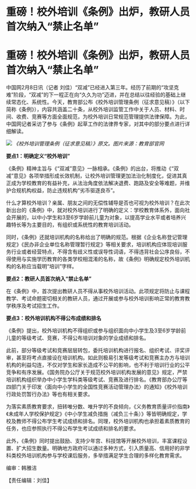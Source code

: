 # 重磅！校外培训《条例》出炉，教研人员首次纳入“禁止名单”

# 重磅！校外培训《条例》出炉，教研人员首次纳入“禁止名单”

中国网2月8日讯（记者
刘佳）“双减”已经进入第三年。经历了前期的“攻坚克难”阶段，“双减”的下一程正在向“久久为功”迈进，并在总结以往经验的基础上继续常态化、系统性。今天，教育部公布《校外培训管理条例（征求意见稿）》（以下简称《条例》），内容共涵盖二十条，从校外培训监管工作中关于人员、材料、时间、收费、竞赛等方面全面规范，为校外培训日常规范管理提供法律保障。为此，中国网记者采访了参与《条例》起草工作的法律界专家，对其中的部分要点进行详细解读。

![](https://inews.gtimg.com/om_bt/OWBNO98N6swNvQaoqFtdoII8Z6_JJCTxJ8zwQ5C16lsGYAA/1000)
_《校外培训管理条例（征求意见稿）》原文。图片来源：教育部官网_

**要点1：明确定义“校外培训”**

《条例》精神主旨与《“双减”意见》一脉相承。《条例》的出台，将推动《“双减”意见》各项举措形成长效机制，让校外培训管理更加法治化制度化，促进其真正成为学校教育的有益补充，从法治角度依法解决退费、跑路及安全等难题，并维护合规机构权益，防止违规机构“劣币驱逐良币”。

什么才算校外培训？亲属、朋友之间的无偿性辅导是否也可视为校外培训？在此次新出台的《条例》中，就对校外培训进行了明确的定义：学校教育体系外，面向社会开展的，以中小学生和3至6岁学龄前儿童为对象，以提高学业水平或者培养兴趣特长等为主要目的，有组织或系统性的教育培训活动。

同时，《条例》还就培训机构的名称给出了明确的规范。根据《企业名称登记管理规定》《民办非企业单位名称管理暂行规定》等相关要求，培训机构应体现培训服务行业或者经营特点，不得含有歧义性或误导性词语，不得违背社会公序良俗，不得使用与实施学历教育的各类学校相混淆的名称，故《条例》明确规定校外培训机构的名称应当载明“培训”字样。

**要点2：教研人员首次纳入“禁止名单”**

在《条例》中，首次提出教研人员不得从事校外培训活动。此项规定将防止与课程教学、考试命题密切相关的教研人员，通过开展或参与校外培训影响正常的教育教学秩序及考试招生工作。

**要点3：校外培训机构不得公布成绩和排名**

《条例》提出，校外培训机构不得组织或参与组织面向中小学生及3至6岁学龄前儿童的等级考试、竞赛，不得公布培训对象的学业成绩和排名。

此前，部分等级考试和竞赛层层转包，委托培训机构进行报名、组织考试、评奖评审，甚至将考点直接设在培训机构。如此则极易引发等级考试和竞赛主办方与培训机构的利益勾连，不仅对学生和家长造成不公平的影响，也不利于培训行业的公平竞争和有序发展。《国务院办公厅关于规范校外培训机构发展的意见》规定，严禁培训机构组织举办中小学生学科类等级考试、竞赛及进行排名。《教育部办公厅等四部门关于印发〈面向中小学生的全国性竞赛活动管理办法〉的通知》《校外培训行政处罚暂行办法》等也有相关要求。

为落实素质教育要求，扭转唯分数、唯升学的不良倾向，《义务教育质量评价指南》《未成年人学校保护规定》《中小学生减负措施（减负三十条）》等皆明确规定，学校及教师不得公布学生考试成绩和排名。同理，校外培训机构也承担着素质教育的任务，也应参照执行不得公布学生考试成绩和排名的要求。

此外，《条例》同时提出鼓励、支持少年宫、科技馆等开展校外培训，丰富课程设置、扩大招生数量。明确地方政府可以通过多种方式，引入质量高、信用好的非学科类校外培训机构参与学校课后服务，多举措满足学生合理的多样化教育需求。

编审：韩雅洁

【责任编辑：刘佳】

